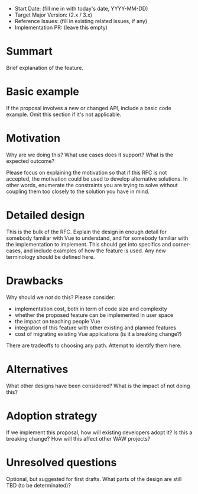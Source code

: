 <!--- NOTE
  * Remove sections that you don't need
  * Fill required sections, please, it's very improtant to share the knowledge about the RFC
-->
- Start Date: (fill me in with today's date, YYYY-MM-DD)  <!--- ** Required ** -->
- Target Major Version: (2.x / 3.x) <!--- ** Required ** -->
- Reference Issues: (fill in existing related issues, if any)
- Implementation PR: (leave this empty)

<!--- ** Required Section ** -->
# Summart

Brief explanation of the feature.

<!--- ** Required Section ** -->
# Basic example

If the proposal involves a new or changed API, include a basic code example.
Omit this section if it's not applicable.

<!--- ** Required Section ** -->
# Motivation

Why are we doing this? What use cases does it support? What is the expected
outcome?

Please focus on explaining the motivation so that if this RFC is not accepted,
the motivation could be used to develop alternative solutions. In other words,
enumerate the constraints you are trying to solve without coupling them too
closely to the solution you have in mind.

<!--- ** Required Section ** -->
# Detailed design

This is the bulk of the RFC. Explain the design in enough detail for somebody
familiar with Vue to understand, and for somebody familiar with the
implementation to implement. This should get into specifics and corner-cases,
and include examples of how the feature is used. Any new terminology should be
defined here.

<!--- ** Required Section ** -->
# Drawbacks

Why should we *not* do this? Please consider:

- implementation cost, both in term of code size and complexity
- whether the proposed feature can be implemented in user space
- the impact on teaching people Vue
- integration of this feature with other existing and planned features
- cost of migrating existing Vue applications (is it a breaking change?)

There are tradeoffs to choosing any path. Attempt to identify them here.

<!--- ** Required Section ** -->
# Alternatives

What other designs have been considered? What is the impact of not doing this?

<!--- ** Required Section ** -->
# Adoption strategy

If we implement this proposal, how will existing developers adopt it? Is
this a breaking change? How will this affect other WAW projects?

# Unresolved questions

Optional, but suggested for first drafts. What parts of the design are still TBD (to be determinated)?
